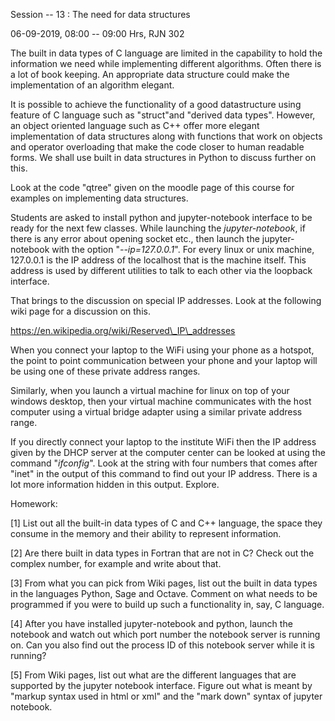 Session -- 13 : The need for data structures

06-09-2019, 08:00 -- 09:00 Hrs, RJN 302

The built in data types of C language are limited in the capability to
hold the information we need while implementing different algorithms.
Often there is a lot of book keeping. An appropriate data structure
could make the implementation of an algorithm elegant.

It is possible to achieve the functionality of a good datastructure
using feature of C language such as "struct"and "derived data types".
However, an object oriented language such as C++ offer more elegant
implementation of data structures along with functions that work on
objects and operator overloading that make the code closer to human
readable forms. We shall use built in data structures in Python to
discuss further on this.

Look at the code "qtree" given on the moodle page of this course for
examples on implementing data structures.

Students are asked to install python and jupyter-notebook interface to
be ready for the next few classes. While launching the
*jupyter-notebook*, if there is any error about opening socket etc.,
then launch the jupyter-notebook with the option "*\--ip=127.0.0.1*".
For every linux or unix machine, 127.0.0.1 is the IP address of the
localhost that is the machine itself. This address is used by different
utilities to talk to each other via the loopback interface.

That brings to the discussion on special IP addresses. Look at the
following wiki page for a discussion on this.

https://en.wikipedia.org/wiki/Reserved\_IP\_addresses

When you connect your laptop to the WiFi using your phone as a hotspot,
the point to point communication between your phone and your laptop will
be using one of these private address ranges.

Similarly, when you launch a virtual machine for linux on top of your
windows desktop, then your virtual machine communicates with the host
computer using a virtual bridge adapter using a similar private address
range.

If you directly connect your laptop to the institute WiFi then the IP
address given by the DHCP server at the computer center can be looked at
using the command "*ifconfig*". Look at the string with four numbers
that comes after "inet" in the output of this command to find out your
IP address. There is a lot more information hidden in this output.
Explore.

Homework:

\[1\] List out all the built-in data types of C and C++ language, the
space they consume in the memory and their ability to represent
information.

\[2\] Are there built in data types in Fortran that are not in C? Check
out the complex number, for example and write about that.

\[3\] From what you can pick from Wiki pages, list out the built in data
types in the languages Python, Sage and Octave. Comment on what needs to
be programmed if you were to build up such a functionality in, say, C
language.

\[4\] After you have installed jupyter-notebook and python, launch the
notebook and watch out which port number the notebook server is running
on. Can you also find out the process ID of this notebook server while
it is running?

\[5\] From Wiki pages, list out what are the different languages that
are supported by the jupyter notebook interface. Figure out what is
meant by "markup syntax used in html or xml" and the "mark down" syntax
of jupyter notebook.

